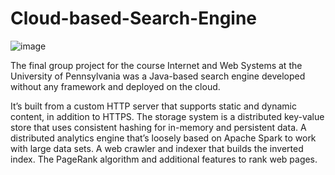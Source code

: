 # Cloud-based-Search-Engine

![image](https://github.com/user-attachments/assets/ab194810-8f00-4d77-98b4-9fe77d38569a)


The final group project for the course Internet and Web Systems at the University of Pennsylvania was a Java-based search engine developed without any framework and deployed on the cloud. 

It’s built from a custom HTTP server that supports static and dynamic content, in addition to HTTPS. The storage system is a distributed key-value store that uses consistent hashing for in-memory and persistent data. 
A distributed analytics engine that’s loosely based on Apache Spark to work with large data sets.
A web crawler and indexer that builds the inverted index.
The PageRank algorithm and additional features to rank web pages.
